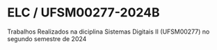 # ELC / UFSM00277-2024B
Trabalhos Realizados na diciplina Sistemas Digitais II (UFSM00277) no segundo semestre de 2024
